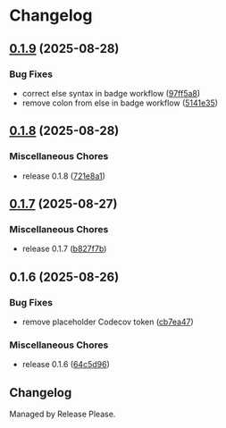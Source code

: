 # Changelog

## [0.1.9](https://github.com/crabtools-rs/lucide-svg-rs/compare/v0.1.8...v0.1.9) (2025-08-28)


### Bug Fixes

* correct else syntax in badge workflow ([97ff5a8](https://github.com/crabtools-rs/lucide-svg-rs/commit/97ff5a8d4417d7feb6fadb385ba912f1dd4e9b5b))
* remove colon from else in badge workflow ([5141e35](https://github.com/crabtools-rs/lucide-svg-rs/commit/5141e356128f203b5ad482cda5a510605703c59a))

## [0.1.8](https://github.com/crabtools-rs/lucide-svg-rs/compare/v0.1.7...v0.1.8) (2025-08-28)


### Miscellaneous Chores

* release 0.1.8 ([721e8a1](https://github.com/crabtools-rs/lucide-svg-rs/commit/721e8a1580ed7ba633cf93fa6174777e7f287c83))

## [0.1.7](https://github.com/crabtools-rs/lucide-svg-rs/compare/v0.1.6...v0.1.7) (2025-08-27)


### Miscellaneous Chores

* release 0.1.7 ([b827f7b](https://github.com/crabtools-rs/lucide-svg-rs/commit/b827f7b1dfda9304aa912d519aebdc680372eea6))

## 0.1.6 (2025-08-26)


### Bug Fixes

* remove placeholder Codecov token ([cb7ea47](https://github.com/crabtools-rs/lucide-svg-rs/commit/cb7ea47f3ffadb16e8944885c1c41e40b27d4cd8))


### Miscellaneous Chores

* release 0.1.6 ([64c5d96](https://github.com/crabtools-rs/lucide-svg-rs/commit/64c5d96cdc393c71ad453d93db583ba8dd1a5bcd))

## Changelog

Managed by Release Please.
